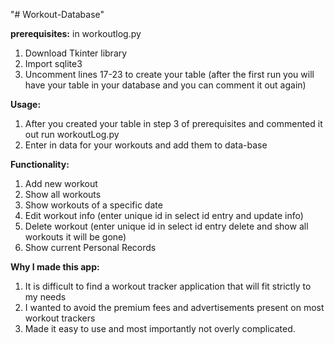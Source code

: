 "# Workout-Database" 

**prerequisites:**
in workoutlog.py
1. Download Tkinter library
2. Import sqlite3
3. Uncomment lines 17-23 to create your table (after the first run you will have your table in your database and you can comment it out again)

**Usage:**
1. After you created your table in step 3 of prerequisites and commented it out run workoutLog.py
2. Enter in data for your workouts and add them to data-base

**Functionality:**
1. Add new workout
2. Show all workouts
3. Show workouts of a specific date
4. Edit workout info (enter unique id in select id entry and update info)
5. Delete workout (enter unique id in select id entry delete and show all workouts it will be gone)
6. Show current Personal Records

**Why I made this app:**
1. It is difficult to find a workout tracker application that will fit strictly to my needs
2. I wanted to avoid the premium fees and advertisements present on most workout trackers
3. Made it easy to use and most importantly not overly complicated.

